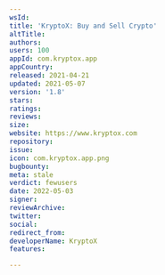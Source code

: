 ```yaml
---
wsId: 
title: 'KryptoX: Buy and Sell Crypto'
altTitle: 
authors: 
users: 100
appId: com.kryptox.app
appCountry: 
released: 2021-04-21
updated: 2021-05-07
version: '1.8'
stars: 
ratings: 
reviews: 
size: 
website: https://www.kryptox.com
repository: 
issue: 
icon: com.kryptox.app.png
bugbounty: 
meta: stale
verdict: fewusers
date: 2022-05-03
signer: 
reviewArchive: 
twitter: 
social: 
redirect_from: 
developerName: KryptoX
features: 

---
```


